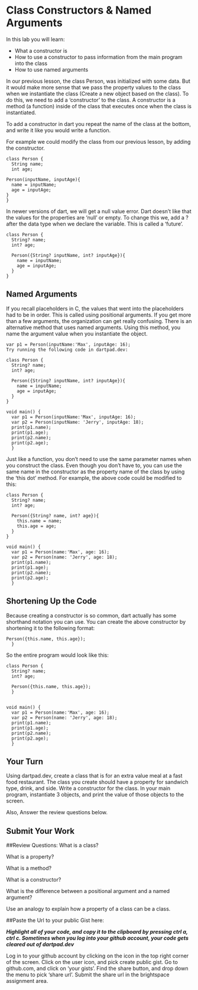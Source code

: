 # Class Constructors & Named Arguments

In this lab you will learn:
- What a constructor is
- How to use a constructor to pass information from the main program into the class
- How to use named arguments 


In our previous lesson, the class Person, was initialized with some data. But it would make more sense that we pass the property values to the class when we instantiate the class (Create a new object based on the class). To do this, we need to add a ‘constructor’ to the class. A constructor is a method (a function) inside of the class that executes once when the class is instantiated.

To add a constructor in dart you repeat the name of the class at the bottom, and write it like you would write a function.

For example we could modify the class from our previous lesson, by adding the constructor.

```
class Person {
  String name;
  int age;

Person(inputName, inputAge){
  name = inputName;
  age = inputAge;
}
}
```

In newer versions of dart, we will get a null value error.  Dart doesn’t like that the values for the properties are ‘null’ or empty.  To change this we, add a ? after the data type when we declare the variable. This is called a ‘future’.

```
class Person {
  String? name;
  int? age;

  Person({String? inputName, int? inputAge}){
    name = inputName;
    age = inputAge;
  } 
}
```

## Named Arguments

If you recall placeholders in C, the values that went into the placeholders had to be in order.  This is called using positional arguments.  If you get more than a few arguments, the organization can get really confusing.  There is an alternative method that uses named arguments.  Using this method, you name the argument value when you instantiate the object.

```
var p1 = Person(inputName:'Max', inputAge: 16);
Try running the following code in dartpad.dev:

class Person {
  String? name;
  int? age;

  Person({String? inputName, int? inputAge}){
    name = inputName;
    age = inputAge;
  } 
}

void main() {
  var p1 = Person(inputName:'Max', inputAge: 16);
  var p2 = Person(inputName: 'Jerry', inputAge: 18); 
  print(p1.name);
  print(p1.age);
  print(p2.name);
  print(p2.age);
  }
```

Just like a function, you don’t need to use the same parameter names when you construct the class.  Even though you don’t have to, you can use the same name in the constructor as the property name of the class by using the ‘this dot’ method.  For example, the above code could be modified to this:

```
class Person {
  String? name;
  int? age;

  Person({String? name, int? age}){
    this.name = name;
    this.age = age;
  } 
}

void main() {
  var p1 = Person(name:'Max', age: 16);
  var p2 = Person(name: 'Jerry', age: 18); 
  print(p1.name);
  print(p1.age);
  print(p2.name);
  print(p2.age);
  }
```


## Shortening Up the Code

Because creating a constructor is so common, dart actually has some shorthand notation you can use.  You can create the above constructor by shortening it to the following format:

```
Person({this.name, this.age});
  } 
```

So the entire program would look like this:

```
class Person {
  String? name;
  int? age;

  Person({this.name, this.age});
  } 


void main() {
  var p1 = Person(name:'Max', age: 16);
  var p2 = Person(name: 'Jerry', age: 18); 
  print(p1.name);
  print(p1.age);
  print(p2.name);
  print(p2.age);
  }
```

## Your Turn

Using dartpad.dev, create a class that is for an extra value meal at a fast food restaurant.  The class you create should have a property for sandwich type, drink, and side.  Write a constructor for the class. In your main program, instantiate 3 objects, and print the value of those objects to the screen.  

Also, Answer the review questions below.

## Submit Your Work

##Review Questions:
What is a class?

What is a property?

What is a method?

What is a constructor?

What is the difference between a positional argument and a named argument?

Use an analogy to explain how a property of a class can be a class.

##Paste the Url to your public Gist here:




***Highlight all of your code, and copy it to the clipboard by pressing ctrl a, ctrl c.  Sometimes when you log into your github account, your code gets cleared out of dartpad.dev***

Log in to your github account by clicking on the icon in the top right corner of the screen. 
Click on the user icon, and pick create public gist.
Go to github.com, and click on ‘your gists’.
Find the share button, and drop down the menu to pick ‘share url’.
Submit the share url in the brightspace assignment area.

